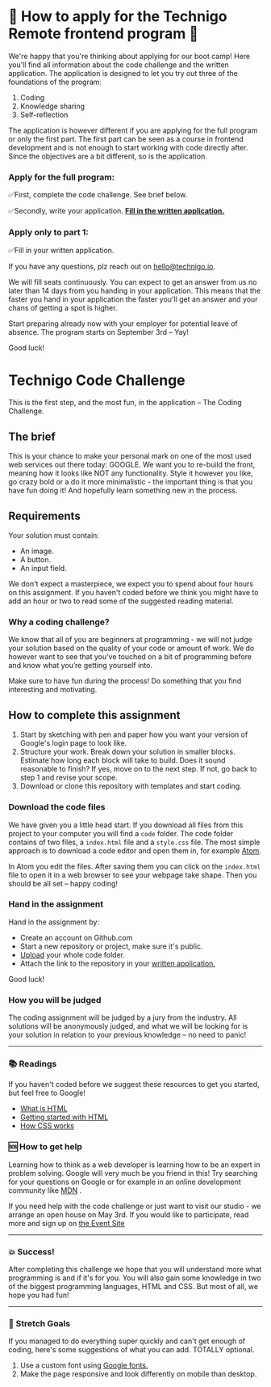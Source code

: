 # :star2: How to apply for the Technigo Remote frontend program :star2:

We're happy that you're thinking about applying for our boot camp! Here you'll find all information about the code challenge and the written application. The application is designed to let you try out three of the foundations of the program: 

1. Coding
2. Knowledge sharing
3. Self-reflection

The application is however different if you are applying for the full program or only the first part. The first part can be seen as a course in frontend development and is not enough to start working with code directly after. Since the objectives are a bit different, so is the application. 

### Apply for the full program: 

✅First, complete the code challenge. See brief below. 

✅Secondly, write your application. **[Fill in the written application.](https://technigo.typeform.com/to/WYgUEV)**

### Apply only to part 1: 

✅Fill in your written application. 

If you have any questions, plz reach out on hello@technigo.io. 

We will fill seats continuously. You can expect to get an answer from us no later than 14 days from you handing in your application. This means that the faster you hand in your application the faster you'll get an answer and your chans of getting a spot is higher.

Start preparing already now with your employer for potential leave of absence. The program starts on September 3rd – Yay!

Good luck! 

# Technigo Code Challenge

This is the first step, and the most fun, in the application – The Coding Challenge. 

## The brief

This is your chance to make your personal mark on one of the most used web services out there today: GOOGLE. We want you to re-build the front, meaning how it looks like NOT any functionality. Style it however you like, go crazy bold or a do it more minimalistic - the important thing is that you have fun doing it! And hopefully learn something new in the process.

## Requirements
Your solution must contain:
* An image.
* A button.
* An input field.

We don't expect a masterpiece, we expect you to spend about four hours on this assignment. If you haven't coded before we think you might have to add an hour or two to read some of the suggested reading material.


### Why a coding challenge?
We know that all of you are beginners at programming - we will not judge your solution based on the quality of your code or amount of work. We do however want to see that you’ve touched on a bit of programming before and know what you’re getting yourself into.

Make sure to have fun during the process! Do something that you find interesting and motivating.

## How to complete this assignment

1. Start by sketching with pen and paper how you want your version of Google's login page to look like.
1. Structure your work. Break down your solution in smaller blocks. Estimate how long each block will take to build. Does it sound reasonable to finish? If yes, move on to the next step. If not, go back to step 1 and revise your scope.
1. Download or clone this repository with templates and start coding.

### Download the code files

We have given you a little head start. If you download all files from this project to your computer you will find a `code` folder. The code folder contains of two files, a `index.html` file and a `style.css` file. The most simple approach is to download a code editor and open them in, for example [Atom](https://atom.io/).

In Atom you edit the files. After saving them you can click on the `index.html` file to open it in a web browser to see your webpage take shape. Then you should be all set – happy coding!

### Hand in the assignment

Hand in the assignment by:
* Create an account on Github.com
* Start a new repository or project, make sure it's public.
* [Upload](https://help.github.com/articles/adding-a-file-to-a-repository/) your whole code folder.
* Attach the link to the repository in your [written application.](https://technigo.typeform.com/to/WYgUEV)

Good luck!

### How you will be judged
The coding assignment will be judged by a jury from the industry. All solutions will be anonymously judged, and what we will be looking for is your solution in relation to your previous knowledge – no need to panic!

---

### :books: Readings

If you haven't coded before we suggest these resources to get you started, but feel free to Google!  

* [What is HTML](https://developer.mozilla.org/en-US/docs/Web/HTML)
* [Getting started with HTML](https://developer.mozilla.org/en-US/docs/Learn/HTML/Introduction_to_HTML/Getting_started)
* [How CSS works](https://developer.mozilla.org/en-US/docs/Learn/CSS/Introduction_to_CSS/How_CSS_works)

### :sos: How to get help
Learning how to think as a web developer is learning how to be an expert in problem solving. Google will very much be you friend in this! Try searching for your questions on Google or for example in an online development community like [MDN](https://developer.mozilla.org/en-US/) .

If you need help with the code challenge or just want to visit our studio - we arrange an open house on May 3rd. If you would like to participate, read more and sign up on [the Event Site ](https://try-our-boot-camp.confetti.events/?__s=vyhfce5ozsxgixv1xmkr)  



---

### :boom: Success!

After completing this challenge we hope that you will understand more what programming is and if it's for you. You will also gain some knowledge in two of the biggest programming languages, HTML and CSS. But most of all, we hope you had fun!

---

### :runner: Stretch Goals

If you managed to do everything super quickly and can't get enough of coding, here's some suggestions of what you can add. TOTALLY optional.

1. Use a custom font using [Google fonts.](https://fonts.google.com/?utm_source=google&utm_medium=cpc&utm_campaign=1001467%20%7C%20Material.IO%20%7C%20Global%20%7C%20en%20%7C%20Hybrid%20%7C%20Text%20%7C%20BKWS&utm_term=%7Bkeyword%7D&gclid=EAIaIQobChMItcCyxeaG2AIVwbYYCh3OtgmsEAAYASAAEgJ6O_D_BwE)
2. Make the page responsive and look differently on mobile than desktop.
